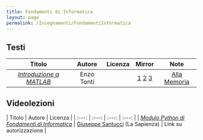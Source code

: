 ```yaml
---
title: Fondamenti di Informatica
layout: page
permalink: /Insegnamenti/FondamentiInformatica
---
```


## Testi

| Titolo | Autore | Licenza | Mirror | Note |
| :---: | :---: | :---: | :---: | :---: |
| [_Introduzione a MATLAB_](http://www.discretephysics.org/MANUALI/Matlab.pdf) | Enzo Tonti | | [1](https://web.archive.org/web/20211003153640/http://www.discretephysics.org/MANUALI/Matlab.pdf) [2](https://leonardolatella.it/University/Matlab.pdf) [3](https://web.archive.org/web/20211003153734/https://leonardolatella.it/University/Matlab.pdf) | [Alla Memoria](https://necrologie.ilpiccolo.gelocal.it/necrologi/2021/875592-tonti-enzo) |

## Videolezioni

| Titolo | Autore | Licenza |
| :---: | :---: | :---: | :---: |
| [_Modulo Python di Fondamenti di Informatica_](https://www.youtube.com/playlist?list=PLAQopGWlIcyaYO89pmFViY4z_y8lj2IQA) | [Giuseppe Santucci](https://www.diag.uniroma1.it/users/giuseppe_santucci) (La Sapienza) | Link su autorizzazione |
